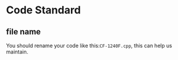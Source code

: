 # Code Standard

## file name

You should rename your code like this:`CF-1240F.cpp`, this can help us maintain.
